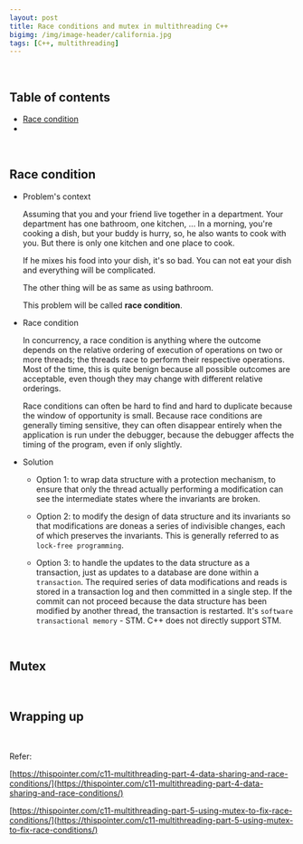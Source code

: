 ```yaml
---
layout: post
title: Race conditions and mutex in multithreading C++
bigimg: /img/image-header/california.jpg
tags: [C++, multithreading]
---
```




<br>

## Table of contents
- [Race condition](#race-condition)
- 


<br>

## Race condition
- Problem's context

    Assuming that you and your friend live together in a department. Your department has one bathroom, one kitchen, ... In a morning, you're cooking a dish, but your buddy is hurry, so, he also wants to cook with you. But there is only one kitchen and one place to cook.

    If he mixes his food into your dish, it's so bad. You can not eat your dish and everything will be complicated.

    The other thing will be as same as using bathroom.

    This problem will be called **race condition**.

- Race condition

    In concurrency, a race condition is anything where the outcome depends on the relative ordering of execution of operations on two or more threads; the threads race to perform their respective operations. Most of the time, this is quite benign because all possible outcomes are acceptable, even though they may change with different relative orderings.

    Race conditions can often be hard to find and hard to duplicate because the window of opportunity is small. Because race conditions are generally timing sensitive, they can often disappear entirely when the application is run under the debugger, because the debugger affects the timing of the program, even if only slightly.

- Solution

    - Option 1: to wrap data structure with a protection mechanism, to ensure that only the thread actually performing a modification can see the intermediate states where the invariants are broken.

    - Option 2: to modify the design of data structure and its invariants so that modifications are doneas a series of indivisible changes, each of which preserves the invariants. This is generally referred to as ```lock-free programming```.

    - Option 3: to handle the updates to the data structure as a transaction, just as updates to a database are done within a ```transaction```. The required series of data modifications and reads is stored in a transaction log and then committed in a single step. If the commit can not proceed because the data structure has been modified by another thread, the transaction is restarted. It's ```software transactional memory``` - STM. C++ does not directly support STM.

<br>

## Mutex




<br>

## Wrapping up





<br>


Refer:

[https://thispointer.com/c11-multithreading-part-4-data-sharing-and-race-conditions/](https://thispointer.com/c11-multithreading-part-4-data-sharing-and-race-conditions/)

[https://thispointer.com/c11-multithreading-part-5-using-mutex-to-fix-race-conditions/](https://thispointer.com/c11-multithreading-part-5-using-mutex-to-fix-race-conditions/)